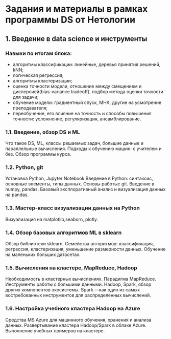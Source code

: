 # Задания и материалы в рамках программы DS от Нетологии

## 1. Введение в data science и инструменты

### Навыки по итогам блока:
* алгоритмы классификации: линейные, деревья принятия решений, kNN;
* логическая регрессия;
* алгоритмы кластеризации;
* оценка точности модели, отношение между смещением и дисперсией(bias-variance tradeoff), подбор метода оценки точности для задачи;
* обучение модели: градиентный спуск, МНК, другие на усмотрение преподавателя;
* переобучение, его влияние на точность и способы повышения точности: усложнение, регуляризация, ансамблирование.

### 1.1. Введение, обзор DS и ML 
Что такое DS, ML, классы решаемых задач, большие данные и параллельные вычисления. Подходы к обучению машин: с учителем и без. Обзор программы курса.
### 1.2. Python, git
Установка Python, Jupyter Notebook.Введение в Python: синтаксис, основные элементы, типы данных. Основы работыс git. Введение в numpy, pandas. Базовый эксплоративный анализ и визуализация данных на pandas.
### 1.3. Мастер-класс визуализации данных на Python
Визуализация на matplotlib,seaborn, plotly.
### 1.4. Обзор базовых алгоритмов ML в sklearn
Обзор библиотеки sklearn. Семейства алгоритмов: классификация, регрессия, кластеризация, уменьшение размерности данных. Обучение на маленьких больших датасетах.
### 1.5. Вычисления на кластере, MapReduce, Hadoop
Необходимость в кластерных вычислениях. Парадигма MapReduce. Инструменты работы с большими данными. Hadoop, Spark, обзор других компонентов экосистемы. Spark —как один из самых востребованных инструментов для распределённых вычислений.
### 1.6. Настройка учебного кластера Hadoop на Azure
Средства MS Azure для машинного обучения, хранения и анализа данных. Развертывание кластера Hadoop/Spark в облаке Azure. Выполнение учебных примеров на кластере.
